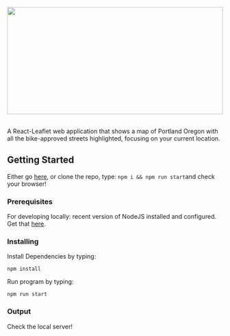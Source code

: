 <div align="center"> 
<img width="100%" height="250" src="https://s3-us-west-2.amazonaws.com/andrew-sadowski-images/pdxBiker-wideLogo.png">
</div>
<br />

A React-Leaflet web application that shows a map of Portland Oregon with all the bike-approved streets highlighted, focusing on your current location.

## Getting Started

Either go [here](https://pdx-biker.com/), or clone the repo, type: `npm i && npm run start`and check your browser!

### Prerequisites

For developing locally: recent version of NodeJS installed and configured. Get that [here](https://nodejs.org/en/download/).

### Installing

Install Dependencies by typing:

```
npm install
```

Run program by typing:

```
npm run start
```

### Output

Check the local server!
